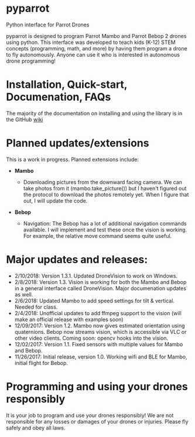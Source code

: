 # pyparrot
Python interface for Parrot Drones

pyparrot is designed to program Parrot Mambo and Parrot Bebop 2 drones using python.  This interface was developed to teach kids (K-12) STEM concepts (programming, math, and more) by having them program a drone to fly autonomously.  Anyone can use it who is interested in autonomous drone programming!   

# Installation, Quick-start, Documenation, FAQs
The majority of the documentation on installing and using the library is in the GitHub [wiki](https://github.com/amymcgovern/pyparrot/wiki)

# Planned updates/extensions

This is a work in progress.  Planned extensions include:

* **Mambo**
   * Downloading pictures from the downward facing camera.  We can take photos from it (mambo.take_picture()) but I haven't figured out the protocol to download the photos remotely yet.  When I figure that out, I will update the code.
   
* **Bebop**
   * Navigation: The Bebop has a lot of additional navigation commands available.  I will implement and test these once the vision is working.  For example, the relative move command seems quite useful.  

# Major updates and releases:
* 2/10/2018: Version 1.3.1. Updated DroneVision to work on Windows.
* 2/8/2018: Version 1.3. Vision is working for both the Mambo and Bebop in a general interface called DroneVision.  Major documenation updates as well.
* 2/6/2018: Updated Mambo to add speed settings for tilt & vertical.  Needed for class.
* 2/4/2018: Unofficial updates to add ffmpeg support to the vision (will make an official release with examples soon)
* 12/09/2017: Version 1.2.  Mambo now gives estimated orientation using quaternions.  Bebop now streams vision, which is accessible via VLC or other video clients.  Coming soon: opencv hooks into the vision.  
* 12/02/2017: Version 1.1.  Fixed sensors with multiple values for Mambo and Bebop.
* 11/26/2017: Initial release, version 1.0.  Working wifi and BLE for Mambo, initial flight for Bebop.

# Programming and using your drones responsibly

It is your job to program and use your drones responsibly!  We are not responsible for any losses or damages of your drones or injuries.  Please fly safely and obey all laws.

